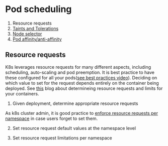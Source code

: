 # Pod scheduling

1. Resource requests
2. [Taints and Tolerations](https://kubernetes.io/docs/concepts/configuration/taint-and-toleration/)
3. [Node selector](https://kubernetes.io/docs/concepts/configuration/assign-pod-node/#nodeselector)
4. [Pod affinity/anti-affinity](https://docs.openshift.com/container-platform/3.6/admin_guide/scheduling/pod_affinity.html)


## Resource requests

K8s leverages resource requests for many different aspects, including scheduling, auto-scaling and pod preemption. It is best practice to have these configured for all your pods([see best practices video](https://www.youtube.com/watch?v=xjpHggHKm78)). Deciding on which value to set for the request depends entirely on the container being deployed. See [this](https://opensource.com/article/18/12/optimizing-kubernetes-resource-allocation-production) blog about determineing resource requests and limits for your containers.

1. Given deployment, determine appropriate resource requests

As k8s cluster admin, it is good practice to [enforce resource requests per namespace](https://kubernetes.io/docs/concepts/policy/limit-range/) in case users forget to set them.

2. Set resource request default values at the namespace level

3. Set resource request limitations per namespace
